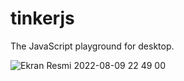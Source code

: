 # tinkerjs

The JavaScript playground for desktop.


![Ekran Resmi 2022-08-09 22 49 00](https://user-images.githubusercontent.com/712404/183748425-0d346369-5c28-49d4-86c3-4e577eeff721.png)
